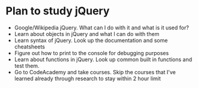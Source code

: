 # Plan to study jQuery
* Google/Wikipedia jQuery. What can I do with it and what is it used for?
* Learn about objects in jQuery and what I can do with them
* Learn syntax of jQuery. Look up the documentation and some cheatsheets
* Figure out how to print to the console for debugging purposes
* Learn about functions in jQuery. Look up common built in functions and test them.
* Go to CodeAcademy and take courses. Skip the courses that I've learned already through research to stay within 2 hour limit
